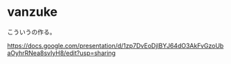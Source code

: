 # vanzuke

こういうの作る。

https://docs.google.com/presentation/d/1zp7DvEoDjlBYJ64dO3AkFvGzoUbaOyhrRNea8svIyH8/edit?usp=sharing
